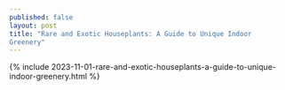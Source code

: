 ```yaml
---
published: false
layout: post
title: "Rare and Exotic Houseplants: A Guide to Unique Indoor 
Greenery"
---
```

{% include 2023-11-01-rare-and-exotic-houseplants-a-guide-to-unique-indoor-greenery.html %}
